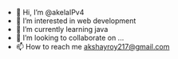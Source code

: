 - 👋 Hi, I’m @akelaIPv4
- 👀 I’m interested in web development
- 🌱 I’m currently learning java
- 💞️ I’m looking to collaborate on ...
- 📫 How to reach me akshayroy217@gmail.com

<!---
Rexerdo/Rexerdo is a ✨ special ✨ repository because its `README.md` (this file) appears on your GitHub profile.
You can click the Preview link to take a look at your changes.
--->
